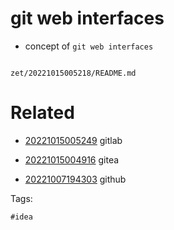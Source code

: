 # git web interfaces

- concept of `git web interfaces`

```
```

` zet/20221015005218/README.md `

# Related

- [20221015005249](/zet/20221015005249/README.md) gitlab

- [20221015004916](/zet/20221015004916/README.md) gitea

- [20221007194303](/zet/20221007194303/README.md) github


Tags:

    #idea
